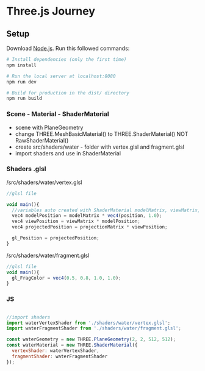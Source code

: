 # Three.js Journey

## Setup
Download [Node.js](https://nodejs.org/en/download/).
Run this followed commands:

``` bash
# Install dependencies (only the first time)
npm install

# Run the local server at localhost:8080
npm run dev

# Build for production in the dist/ directory
npm run build
```

### Scene - Material - ShaderMaterial

- scene with PlaneGeometry
- change THREE.MeshBasicMaterial() to THREE.ShaderMaterial() NOT RawShaderMaterial()
- create src/shaders/water - folder with vertex.glsl and fragment.glsl
- import shaders and use in ShaderMaterial

### Shaders .glsl
/src/shaders/water/vertex.glsl
```js 
//glsl file

void main(){
  //variables auto created with ShaderMaterial modelMatrix, viewMatrix, projectionMatrix
  vec4 modelPosition = modelMatrix * vec4(position, 1.0);
  vec4 viewPosition = viewMatrix * modelPosition;
  vec4 projectedPosition = projectionMatrix * viewPosition; 

  gl_Position = projectedPosition;
}
```

/src/shaders/water/fragment.glsl
```js
//glsl file
void main(){
  gl_FragColor = vec4(0.5, 0.8, 1.0, 1.0);
}
```

### JS
```js

//import shaders
import waterVertexShader from './shaders/water/vertex.glsl';
import waterFragmentShader from './shaders/water/fragment.glsl';

const waterGeometry = new THREE.PlaneGeometry(2, 2, 512, 512);
const waterMaterial = new THREE.ShaderMaterial({
  vertexShader: waterVertexShader,
  fragmentShader: waterFragmentShader
});
```
